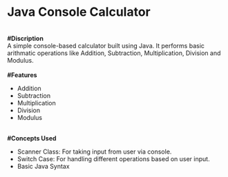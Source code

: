 # Java Console Calculator
<br>
<b>#Discription</b>
<br>
A simple console-based calculator built using Java. It performs basic arithmatic operations like Addition, Subtraction, Multiplication, Division and Modulus.
<br><br>
<b>#Features</b> <br>
<ul>
  <li>Addition</li>
  <li>Subtraction</li>
  <li>Multiplication</li>
  <li>Division</li>
  <li>Modulus</li>
</ul> <br>
<b>#Concepts Used</b> <br>
<ul>
  <li>Scanner Class: For taking input from user via console.</li>
  <li>Switch Case: For handling different operations based on user input.</li>
  <li>Basic Java Syntax</li>
</ul>

